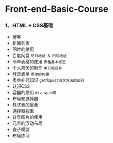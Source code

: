 # Front-end-Basic-Course

### 1、HTML + CSS基础
* 博客  
* 新闻列表
* 图片的使用
* 百度网盘 `绝对地址 & 相对地址`
* 简单表格的使用 `表格基本标签`
* 个人简历的制作 `单元格合并`
* 登录表单 `表单的构建`
* 表单补充知识 `get和post请求方法的区别`
* 认识CSS
* 容器的使用 `div span等`
* 布局和选择器
* 样式表的层叠
* 选择器权重
* 背景图片的使用
* 元素的浮动布局
* 盒子模型
* 布局练习

